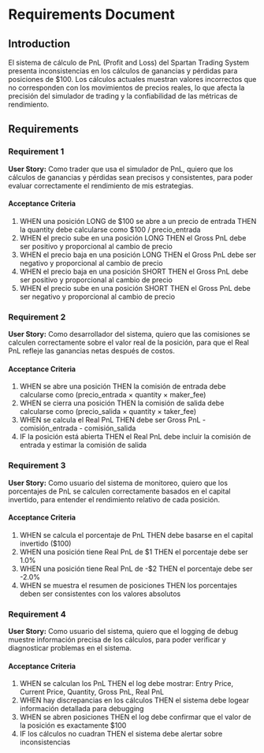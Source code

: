 # Requirements Document

## Introduction

El sistema de cálculo de PnL (Profit and Loss) del Spartan Trading System presenta inconsistencias en los cálculos de ganancias y pérdidas para posiciones de $100. Los cálculos actuales muestran valores incorrectos que no corresponden con los movimientos de precios reales, lo que afecta la precisión del simulador de trading y la confiabilidad de las métricas de rendimiento.

## Requirements

### Requirement 1

**User Story:** Como trader que usa el simulador de PnL, quiero que los cálculos de ganancias y pérdidas sean precisos y consistentes, para poder evaluar correctamente el rendimiento de mis estrategias.

#### Acceptance Criteria

1. WHEN una posición LONG de $100 se abre a un precio de entrada THEN la quantity debe calcularse como $100 / precio_entrada
2. WHEN el precio sube en una posición LONG THEN el Gross PnL debe ser positivo y proporcional al cambio de precio
3. WHEN el precio baja en una posición LONG THEN el Gross PnL debe ser negativo y proporcional al cambio de precio
4. WHEN el precio baja en una posición SHORT THEN el Gross PnL debe ser positivo y proporcional al cambio de precio
5. WHEN el precio sube en una posición SHORT THEN el Gross PnL debe ser negativo y proporcional al cambio de precio

### Requirement 2

**User Story:** Como desarrollador del sistema, quiero que las comisiones se calculen correctamente sobre el valor real de la posición, para que el Real PnL refleje las ganancias netas después de costos.

#### Acceptance Criteria

1. WHEN se abre una posición THEN la comisión de entrada debe calcularse como (precio_entrada × quantity × maker_fee)
2. WHEN se cierra una posición THEN la comisión de salida debe calcularse como (precio_salida × quantity × taker_fee)
3. WHEN se calcula el Real PnL THEN debe ser Gross PnL - comisión_entrada - comisión_salida
4. IF la posición está abierta THEN el Real PnL debe incluir la comisión de entrada y estimar la comisión de salida

### Requirement 3

**User Story:** Como usuario del sistema de monitoreo, quiero que los porcentajes de PnL se calculen correctamente basados en el capital invertido, para entender el rendimiento relativo de cada posición.

#### Acceptance Criteria

1. WHEN se calcula el porcentaje de PnL THEN debe basarse en el capital invertido ($100)
2. WHEN una posición tiene Real PnL de $1 THEN el porcentaje debe ser 1.0%
3. WHEN una posición tiene Real PnL de -$2 THEN el porcentaje debe ser -2.0%
4. WHEN se muestra el resumen de posiciones THEN los porcentajes deben ser consistentes con los valores absolutos

### Requirement 4

**User Story:** Como usuario del sistema, quiero que el logging de debug muestre información precisa de los cálculos, para poder verificar y diagnosticar problemas en el sistema.

#### Acceptance Criteria

1. WHEN se calculan los PnL THEN el log debe mostrar: Entry Price, Current Price, Quantity, Gross PnL, Real PnL
2. WHEN hay discrepancias en los cálculos THEN el sistema debe logear información detallada para debugging
3. WHEN se abren posiciones THEN el log debe confirmar que el valor de la posición es exactamente $100
4. IF los cálculos no cuadran THEN el sistema debe alertar sobre inconsistencias
